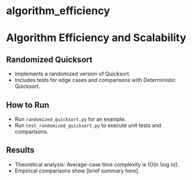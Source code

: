 # algorithm_efficiency
# Algorithm Efficiency and Scalability

## Randomized Quicksort
- Implements a randomized version of Quicksort.
- Includes tests for edge cases and comparisons with Deterministic Quicksort.

## How to Run
- Run `randomized_quicksort.py` for an example.
- Run `test_randomized_quicksort.py` to execute unit tests and comparisons.

## Results
- Theoretical analysis: Average-case time complexity is \(O(n \log n)\).
- Empirical comparisons show [brief summary here].
